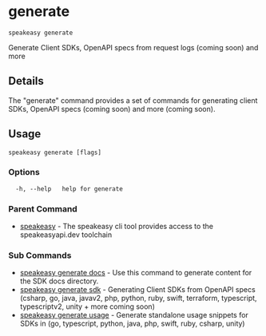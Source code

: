 # generate  
`speakeasy generate`  


Generate Client SDKs, OpenAPI specs from request logs (coming soon) and more  

## Details

The "generate" command provides a set of commands for generating client SDKs, OpenAPI specs (coming soon) and more (coming soon).

## Usage

```
speakeasy generate [flags]
```

### Options

```
  -h, --help   help for generate
```

### Parent Command

* [speakeasy](../README.md)	 - The speakeasy cli tool provides access to the speakeasyapi.dev toolchain
### Sub Commands

* [speakeasy generate docs](docs.md)	 - Use this command to generate content for the SDK docs directory.
* [speakeasy generate sdk](sdk/README.md)	 - Generating Client SDKs from OpenAPI specs (csharp, go, java, javav2, php, python, ruby, swift, terraform, typescript, typescriptv2, unity + more coming soon)
* [speakeasy generate usage](usage.md)	 - Generate standalone usage snippets for SDKs in (go, typescript, python, java, php, swift, ruby, csharp, unity)
